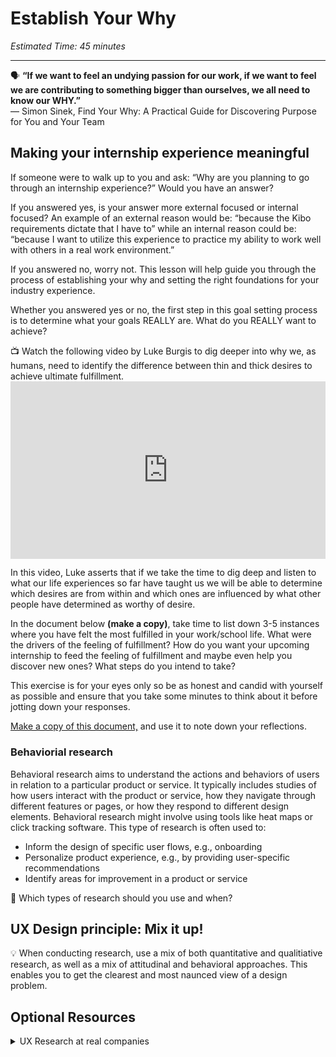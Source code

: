 # Establish Your Why

*Estimated Time: 45 minutes*

---

<aside>
  
  🗣 **“If we want to feel an undying passion for our work, if we want to feel we are contributing to something bigger than ourselves, we all need to know our WHY.”** <br>
  — Simon Sinek, Find Your Why: A Practical Guide for Discovering Purpose for You and Your Team

</aside>


## Making your internship experience meaningful

If someone were to walk up to you and ask: “Why are you planning to go through an internship experience?” Would you have an answer?

If you answered yes, is your answer more external focused or internal focused? An example of an external reason would be: “because the Kibo requirements dictate that I have to” while an internal reason could be: “because I want to utilize this experience to practice my ability to work well with others in a real work environment.”

If you answered no, worry not. This lesson will help guide you through the process of establishing your why and setting the right foundations for your industry experience. 

Whether you answered yes or no, the first step in this goal setting process is to determine what your goals REALLY are. What do you REALLY want to achieve? 

<aside> 
  📺 Watch the following video by Luke Burgis to dig deeper into why we, as humans, need to identify the difference between thin and thick desires to achieve ultimate fulfillment. 
</aside>

 <div style="position: relative; padding-bottom: 56.25%; height: 0;">
  <iframe width="560" height="315" src="https://www.youtube.com/watch?v=dtBtov2f7e4" title="YouTube video player" frameborder="0" allow="accelerometer; autoplay; clipboard-write; encrypted-media; gyroscope; picture-in-picture; web-share" allowfullscreen style="position: absolute; top: 0; left: 0; width: 100%; height: 100%;"></iframe>
  </div>


In this video, Luke asserts that if we take the time to dig deep and listen to what our life experiences so far have taught us we will be able to determine which desires are from within and which ones are influenced by what other people have determined as worthy of desire.

In the document below **(make a copy)**, take time to list down 3-5 instances where you have felt the most fulfilled in your work/school life. What were the drivers of the feeling of fulfillment? How do you want your upcoming internship to feed the feeling of fulfillment and maybe even help you discover new ones? What steps do you intend to take?

This exercise is for your eyes only so be as honest and candid with yourself as possible and ensure that you take some minutes to think about it before jotting down your responses.

<a href="https://docs.google.com/document/d/12wrJ0G0TDPCXE3AZidtZXPwyeo0NSYBDq38ZLrj0Qps/copy" target="_blank"> Make a copy of this document,</a> and use it to note down your reflections.

### Behaviorial research

Behavioral research aims to understand the actions and behaviors of users in relation to a particular product or service. It typically includes studies of how users interact with the product or service, how they navigate through different features or pages, or how they respond to different design elements. Behavioral research might involve using tools like heat maps or click tracking software. This type of research is often used to:
- Inform the design of specific user flows, e.g., onboarding 
- Personalize product experience, e.g., by providing user-specific recommendations
- Identify areas for improvement in a product or service


<aside>
🤔 Which types of research should you use and when?
</aside>

## UX Design principle: Mix it up!
💡 When conducting research, use a mix of both quantitative and qualitiative research, as well as a mix of attitudinal and behavioral approaches. This enables you to get the clearest and most naunced view of a design problem. 




## Optional Resources

<details>
<summary>UX Research at real companies</summary>
  <a href="https://www.answerlab.com/insights/takeaways-forrester-sf" target="_blank"> How instagram's culture of ux research positively impacts customer experience: takeaways from forrester cxsf</a><br />
  <a href="https://about.gitlab.com/handbook/product/ux/ux-research/" target="_blank">UX Reseaarch at Gitlab</a>
</details>


